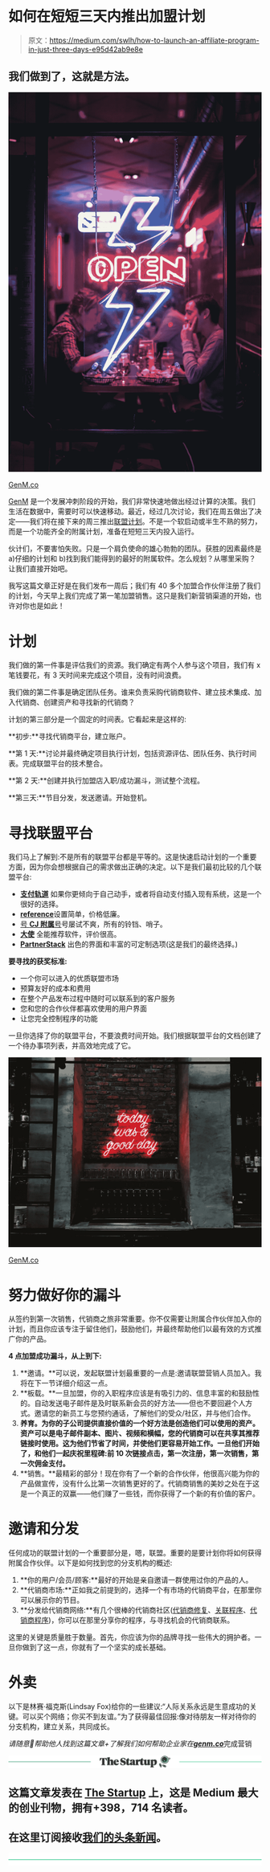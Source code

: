 # 如何在短短三天内推出加盟计划

> 原文：<https://medium.com/swlh/how-to-launch-an-affiliate-program-in-just-three-days-e95d42ab9e8e>

## 我们做到了，这就是方法。

![](img/2989de6302e2b751b16aadf58ba550ee.png)

[GenM.co](https://genm.co?utm_campaign=medium3)

[GenM](https://genm.co?utm_campaign=medium3) 是一个发展冲刺阶段的开始，我们非常快速地做出经过计算的决策。我们生活在数据中，需要时可以快速移动。最近，经过几次讨论，我们在周五做出了决定——我们将在接下来的周三推出[联盟计划](https://genm.growsumo.com/)。不是一个软启动或半生不熟的努力，而是一个功能齐全的附属计划，准备在短短三天内投入运行。

伙计们，不要害怕失败。只是一个肩负使命的雄心勃勃的团队。获胜的因素最终是 a)仔细的计划和 b)找到我们能得到的最好的附属软件。怎么规划？从哪里采购？让我们直接开始吧。

我写这篇文章正好是在我们发布一周后；我们有 40 多个加盟合作伙伴注册了我们的计划，今天早上我们完成了第一笔加盟销售。这只是我们新营销渠道的开始，也许对你也是如此！

# **计划**

我们做的第一件事是评估我们的资源。我们确定有两个人参与这个项目，我们有 x 笔钱要花，有 3 天时间来完成这个项目，没有时间浪费。

我们做的第二件事是确定团队任务。谁来负责采购代销商软件、建立技术集成、加入代销商、创建资产和寻找新的代销商？

计划的第三部分是一个固定的时间表。它看起来是这样的:

**初步:**寻找代销商平台，建立账户。

**第 1 天:**讨论并最终确定项目执行计划，包括资源评估、团队任务、执行时间表。完成联盟平台的技术整合。

**第 2 天:**创建并执行加盟店入职/成功漏斗，测试整个流程。

**第三天:**节目分发，发送邀请。开始登机。

# 寻找联盟平台

我们马上了解到:不是所有的联盟平台都是平等的。这是快速启动计划的一个重要方面，因为你会想根据自己的需求做出正确的决定。以下是我们最初比较的几个联盟平台:

*   [**支付轨道**](https://www.paymentrails.com/) 如果你更倾向于自己动手，或者将自动支付插入现有系统，这是一个很好的选择。
*   [**reference**](https://www.refersion.com/)设置简单，价格低廉。
*   [号 **CJ 附属**号](https://www.cj.com/)号屡试不爽，所有的铃铛、哨子。
*   [**大使**](https://www.getambassador.com/) 全能推荐软件，评价很高。
*   [**PartnerStack**](https://www.partnerstack.com/) 出色的界面和丰富的可定制选项(这是我们的最终选择。)

**要寻找的获奖标准:**

*   一个你可以进入的优质联盟市场
*   预算友好的成本和费用
*   在整个产品发布过程中随时可以联系到的客户服务
*   您和您的合作伙伴都喜欢使用的用户界面
*   让您完全控制程序的功能

一旦你选择了你的联盟平台，不要浪费时间开始。我们根据联盟平台的文档创建了一个待办事项列表，并高效地完成了它。

![](img/eb08218b93cb07c34547acc276ed496e.png)

[GenM.co](https://genm.co?utm_campaign=medium3)

# 努力做好你的漏斗

从签约到第一次销售，代销商之旅非常重要。你不仅需要让附属合作伙伴加入你的计划，而且你应该专注于留住他们，鼓励他们，并最终帮助他们以最有效的方式推广你的产品。

**4 点加盟成功漏斗，从上到下:**

1.  **邀请。**可以说，发起联盟计划最重要的一点是:邀请联盟营销人员加入。我将在下一节详细介绍这一点。
2.  **板载。**一旦加盟，你的入职程序应该是有吸引力的、信息丰富的和鼓励性的。自动发送电子邮件是及时联系新会员的好方法——但也不要回避个人方式。邀请您的新员工与您预约通话，了解他们的受众/社区，并与他们合作。
3.  **养育。为你的子公司提供直接价值的一个好方法是创造他们可以使用的资产。资产可以是电子邮件副本、图片、视频和横幅，您的代销商可以在共享其推荐链接时使用。这为他们节省了时间，并使他们更容易开始工作。一旦他们开始了，和他们一起庆祝里程碑:前 10 次链接点击，第一次注册，第一次销售，第一次佣金支付。**
4.  **销售。**最精彩的部分！现在你有了一个新的合作伙伴，他很高兴能为你的产品做宣传，没有什么比第一次销售更好的了。代销商销售的美妙之处在于这是一个真正的双赢——他们赚了一些钱，而你获得了一个新的有价值的客户。

# 邀请和分发

任何成功的联盟计划的一个重要部分是，嗯，联盟。重要的是要计划你将如何获得附属合作伙伴。以下是如何找到您的分支机构的概述:

1.  **你的用户/会员/顾客:**最好的开始是亲自邀请一群使用过你的产品的人。
2.  **代销商市场:**正如我之前提到的，选择一个有市场的代销商平台，在那里你可以展示你的节目。
3.  **分发给代销商网络:**有几个很棒的代销商社区([代销商修复](https://www.affiliatefix.com/)、[关联程序](https://www.associateprograms.com/)、[代销商程序](https://www.affiliateprograms.com/))，你可以在那里分享你的程序，与寻找机会的代销商联系。

这里的关键是质量胜于数量。首先，你应该为你的品牌寻找一些伟大的拥护者。一旦你做到了这一点，你就有了一个坚实的成长基础。

# 外卖

以下是林赛·福克斯(Lindsay Fox)给你的一些建议:“人际关系永远是生意成功的关键。可以买个网络；你买不到友谊。”为了获得最佳回报:像对待朋友一样对待你的分支机构，建立关系，共同成长。

*请随意👏帮助他人找到这篇文章+了解我们如何帮助企业家在*[***genm.co***](https://genm.co?utm_campaign=medium3)完成营销

[![](img/308a8d84fb9b2fab43d66c117fcc4bb4.png)](https://medium.com/swlh)

## 这篇文章发表在 [The Startup](https://medium.com/swlh) 上，这是 Medium 最大的创业刊物，拥有+398，714 名读者。

## 在这里订阅接收[我们的头条新闻](http://growthsupply.com/the-startup-newsletter/)。

[![](img/b0164736ea17a63403e660de5dedf91a.png)](https://medium.com/swlh)